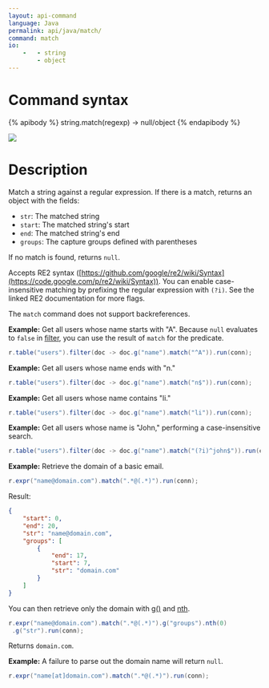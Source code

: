 ```yaml
---
layout: api-command
language: Java
permalink: api/java/match/
command: match
io:
    -   - string
        - object
---
```


# Command syntax #

{% apibody %}
string.match(regexp) &rarr; null/object
{% endapibody %}

<img src="/assets/images/docs/api_illustrations/match.png" class="api_command_illustration" />

# Description #

Match a string against a regular expression. If there is a match, returns an object with the fields:

- `str`: The matched string
- `start`: The matched string's start
- `end`: The matched string's end
- `groups`: The capture groups defined with parentheses

If no match is found, returns `null`.

<!-- break -->

Accepts RE2 syntax
([https://github.com/google/re2/wiki/Syntax](https://code.google.com/p/re2/wiki/Syntax)).
You can enable case-insensitive matching by prefixing the regular expression with
`(?i)`. See the linked RE2 documentation for more flags.

The `match` command does not support backreferences.

__Example:__ Get all users whose name starts with "A". Because `null` evaluates to `false` in
[filter](/api/java/filter/), you can use the result of `match` for the predicate.


```java
r.table("users").filter(doc -> doc.g("name").match("^A")).run(conn);
```

__Example:__ Get all users whose name ends with "n."

```java
r.table("users").filter(doc -> doc.g("name").match("n$")).run(conn);
```
__Example:__ Get all users whose name contains "li."

```java
r.table("users").filter(doc -> doc.g("name").match("li")).run(conn);
```

__Example:__ Get all users whose name is "John," performing a case-insensitive search.

```java
r.table("users").filter(doc -> doc.g("name").match("(?i)^john$")).run(conn);
```

__Example:__ Retrieve the domain of a basic email.

```java
r.expr("name@domain.com").match(".*@(.*)").run(conn);
```

Result:

```json
{
    "start": 0,
    "end": 20,
    "str": "name@domain.com",
    "groups": [
        {
            "end": 17,
            "start": 7,
            "str": "domain.com"
        }
    ]
}
```

You can then retrieve only the domain with [g()](/api/java/get_field) and [nth](/api/java/nth).

```java
r.expr("name@domain.com").match(".*@(.*)").g("groups").nth(0)
 .g("str").run(conn);
```

Returns `domain.com`.


__Example:__ A failure to parse out the domain name will return `null`.

```java
r.expr("name[at]domain.com").match(".*@(.*)").run(conn);
```
